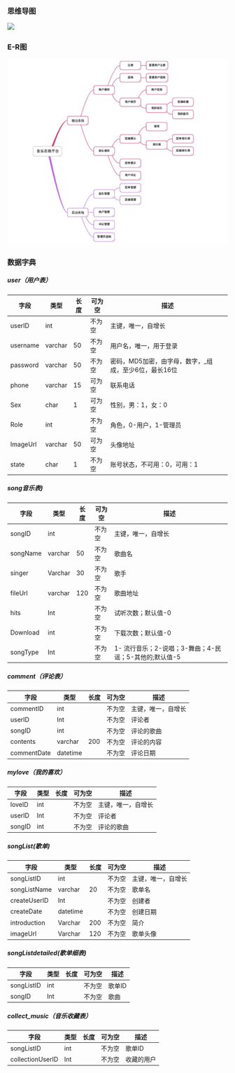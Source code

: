 

### 思维导图


![](https://github.com/DGUTmusic/java/blob/master/E-R%E5%9B%BE.png)


### E-R图

![img](https://github.com/DGUTmusic/java/blob/master/%E6%80%9D%E7%BB%B4%E5%AF%BC%E5%9B%BE.jpg)

### 数据字典

#####     user（用户表）

| 字段     | 类型    | 长度 | 可为空 | 描述                                                  |
| -------- | ------- | ---- | ------ | ----------------------------------------------------- |
| userID   | int     |      | 不为空 | 主键，唯一，自增长                                    |
| username | varchar | 50   | 不为空 | 用户名，唯一，用于登录                                |
| password | varchar | 50   | 不为空 | 密码，MD5加密，由字母，数字，_组成，至少6位，最长16位 |
| phone    | varchar | 15   | 可为空 | 联系电话                                              |
| Sex      | char    | 1    | 可为空 | 性别，男：1，女：0                                    |
| Role     | int     |      | 不为空 | 角色，0-用户，1-管理员                                |
| ImageUrl | varchar | 50   | 可为空 | 头像地址                                              |
| state    | char    | 1    | 不为空 | 账号状态，不可用：0，可用：1                          |



#####  song音乐表)

| 字段     | 类型    | 长度 | 可为空 | 描述                                                     |
| -------- | ------- | ---- | ------ | -------------------------------------------------------- |
| songID   | int     |      | 不为空 | 主键，唯一，自增长                                       |
| songName | varchar | 50   | 不为空 | 歌曲名                                                   |
| singer   | Varchar | 30   | 不为空 | 歌手                                                     |
| fileUrl  | varchar | 120  | 不为空 | 歌曲地址                                                 |
| hits     | Int     |      | 不为空 | 试听次数；默认值-0                                       |
| Download | int     |      | 不为空 | 下载次数；默认值-0                                       |
| songType | Int     |      | 不为空 | 1-   流行音乐；2-说唱；3-舞曲；4-民谣；5-其他的;默认值-5 |

 

#####  comment（评论表）

| 字段        | 类型     | 长度 | 可为空 | 描述               |
| ----------- | -------- | ---- | ------ | ------------------ |
| commentID   | int      |      | 不为空 | 主键，唯一，自增长 |
| userID      | Int      |      | 不为空 | 评论者             |
| songID      | int      |      | 不为空 | 评论的歌曲         |
| contents    | varchar  | 200  | 不为空 | 评论的内容         |
| commentDate | datetime |      | 不为空 | 评论日期           |



##### mylove（我的喜欢）

| 字段   | 类型 | 长度 | 可为空 | 描述               |
| ------ | ---- | ---- | ------ | ------------------ |
| loveID | int  |      | 不为空 | 主键，唯一，自增长 |
| userID | Int  |      | 不为空 | 评论者             |
| songID | int  |      | 不为空 | 评论的歌曲         |



##### songList(歌单)

| 字段         | 类型     | 长度 | 可为空 | 描述               |
| ------------ | -------- | ---- | ------ | ------------------ |
| songListID   | int      |      | 不为空 | 主键，唯一，自增长 |
| songListName | varchar  | 20   | 不为空 | 歌单名             |
| createUserID | Int      |      | 不为空 | 创建者             |
| createDate   | datetime |      | 不为空 | 创建日期           |
| introduction | Varchar  | 200  | 不为空 | 简介               |
| imageUrl     | Varchar  | 120  | 不为空 | 歌单头像           |



##### songListdetailed(歌单细表)

| 字段       | 类型 | 长度 | 可为空 | 描述   |
| ---------- | ---- | ---- | ------ | ------ |
| songListID | int  |      | 不为空 | 歌单ID |
| songID     | Int  |      | 不为空 | 歌曲   |

 

##### collect_music（音乐收藏表） 

| 字段             | 类型 | 长度 | 可为空 | 描述       |
| ---------------- | ---- | ---- | ------ | ---------- |
| songListID       | int  |      | 不为空 | 歌单ID     |
| collectionUserID | Int  |      | 不为空 | 收藏的用户 |

 

 
